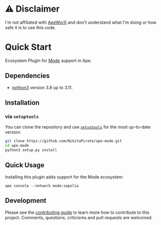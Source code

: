 # ⚠️ Disclaimer

I'm not affiliated with [ApeWorX](https://github.com/ApeWorX) and don't understand what I'm doing or how safe it is to use this code.

# Quick Start

Ecosystem Plugin for [Mode](https://www.mode.network/) support in Ape.

## Dependencies

- [python3](https://www.python.org/downloads) version 3.8 up to 3.11.

## Installation

### via `setuptools`

You can clone the repository and use [`setuptools`](https://github.com/pypa/setuptools) for the most up-to-date version:

```bash
git clone https://github.com/NikitaPirate/ape-mode.git
cd ape-mode
python3 setup.py install
```

## Quick Usage

Installing this plugin adds support for the Mode ecosystem:

```
ape console --network mode:sepolia
```

## Development

Please see the [contributing guide](CONTRIBUTING.md) to learn more how to contribute to this project.
Comments, questions, criticisms and pull requests are welcomed.

